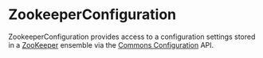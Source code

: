 # ZookeeperConfiguration

ZookeeperConfiguration provides access to a configuration settings stored in a [ZooKeeper][1] ensemble via the [Commons Configuration][2] API.


[1]: http://zookeeper.apache.org/
[2]: http://commons.apache.org/proper/commons-configuration/


